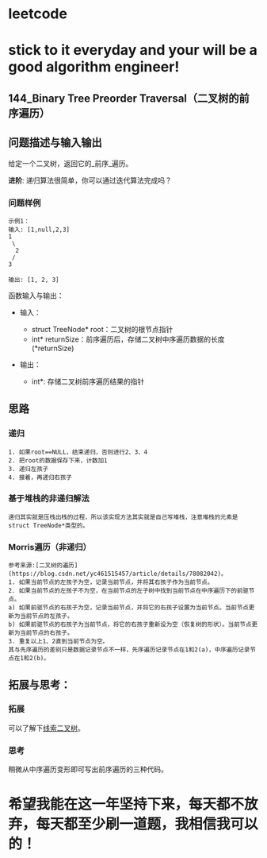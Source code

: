 # leetcode
# stick to it everyday and your will be a good algorithm engineer!
## 144_Binary Tree Preorder Traversal（二叉树的前序遍历）
## 问题描述与输入输出
给定一个二叉树，返回它的_前序_遍历。

__进阶__: 递归算法很简单，你可以通过迭代算法完成吗？


### 问题样例

	示例1：
	输入: [1,null,2,3]
	1
	 \
	  2
	 /
	3

	输出: [1, 2, 3]
	

函数输入与输出：
* 输入：
	* struct TreeNode* root：二叉树的根节点指针
	* int* returnSize：前序遍历后，存储二叉树中序遍历数据的长度(*returnSize)


* 输出：
	* int*: 存储二叉树前序遍历结果的指针

## 思路			
### 递归

	1. 如果root==NULL，结束递归，否则进行2、3、4
	2. 把root的数据保存下来，计数加1
	3. 递归左孩子
	4. 接着，再递归右孩子

### 基于堆栈的非递归解法
	
	递归其实就是压栈出栈的过程，所以该实现方法其实就是自己写堆栈，注意堆栈的元素是struct TreeNode*类型的。
	
### Morris遍历（非递归）
	
	参考来源:[二叉树的遍历](https://blog.csdn.net/yc461515457/article/details/78082042)。
	1. 如果当前节点的左孩子为空，记录当前节点，并将其右孩子作为当前节点。
	2. 如果当前节点的左孩子不为空，在当前节点的左子树中找到当前节点在中序遍历下的前驱节点。
	a) 如果前驱节点的右孩子为空，记录当前节点，并将它的右孩子设置为当前节点。当前节点更新为当前节点的左孩子。
	b) 如果前驱节点的右孩子为当前节点，将它的右孩子重新设为空（恢复树的形状）。当前节点更新为当前节点的右孩子。
	3. 重复以上1、2直到当前节点为空。
	其与先序遍历的差别只是数据记录节点不一样，先序遍历记录节点在1和2(a)，中序遍历记录节点在1和2(b)。
	
## 拓展与思考：
### 拓展
可以了解下[线索二叉树](https://baike.baidu.com/item/%E7%BA%BF%E7%B4%A2%E4%BA%8C%E5%8F%89%E6%A0%91)。
### 思考
稍微从中序遍历变形即可写出前序遍历的三种代码。
	  
# 希望我能在这一年坚持下来，每天都不放弃，每天都至少刷一道题，我相信我可以的！
